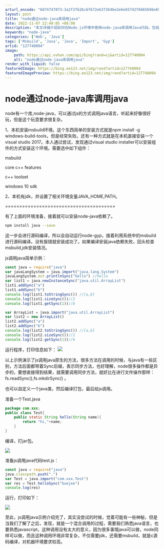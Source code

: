 ```yaml
---
arturl_encode: "6874747073:3a2f2f626c6f672e6373646e2e6e65742f6665696e6966692f:61727469636c652f64657461696c732f313237373430303034"
layout: post
title: "node通过node-java库调用java"
date: 2022-11-07 22:49:05 +08:00
description: "本文详细介绍如何在Node.js环境中使用node-java库调用Java代码。包括安装必要的环境如"
keywords: "node-java"
categories: ['Web', 'Java']
tags: ['Msbuild', 'Java', 'Java', 'Import', 'Gyp']
artid: "127740004"
image:
    path: https://api.vvhan.com/api/bing?rand=sj&artid=127740004
    alt: "node通过node-java库调用java"
render_with_liquid: false
featuredImage: https://bing.ee123.net/img/rand?artid=127740004
featuredImagePreview: https://bing.ee123.net/img/rand?artid=127740004
---
```


# node通过node-java库调用java

node有一个库,node-java，可以通过js的方式调用java语言，听起来好像很好玩，但是这个玩意要求很复杂。

1、本机安装msbuild环境。这个东西简单的安装方式就是npm install -g windows-build-tools，但是经常失败。还有一种方式就是在本机直接安装一个visual studio 2017。本人通过尝试，发现通过visual studio installer可以安装组件的方式安装这个环境。需要选中如下组件：

msbuild
  
core c++ features
  
c++ toolset
  
windows 10 sdk

2、本机有jdk，并设置了相关环境变量JAVA_HOME,PATH。

=======================================

有了上面的环境准备，接着就可以安装node-java依赖了。

```bash
npm install java --save
```

这一步会进行源码编译，所以会自动运行node-gyp，接着利用系统中的msbuild进行源码编译。没有报错就安装成功了。如果编译安装java依赖失败，回头检查msbuild,jdk安装情况。

js调用java简单示例：

```javascript
const java = require("java")
var javaLangSystem = java.import("java.lang.System")
javaLangSystem.out.printlnSync("hello") //hello
var list1 = java.newInstanceSync("java.util.ArrayList")
list1.addSync("a")
list1.addSync("b")
console.log(list1.toStringSync()) //[a,b]
console.log(list1.sizeSync())//2
console.log(list1.getSync(1))//b

var ArrayList = java.import("java.util.ArrayList")
var list2 = new ArrayList()
list2.addSync("a")
list2.addSync("b")
console.log(list2.toStringSync()) //[a,b]
console.log(list2.sizeSync())//2
console.log(list2.getSync(1))//b
```

运行程序，打印信息如下：
![](https://i-blog.csdnimg.cn/blog_migrate/b2bc0cfb23f52b5c7712b045828eb61d.png)

以上示例演示了js调用java原生的方法，很多方法在调用的时候，与java有一些区别，方法后面都带着Sync后缀，表示同步方法，也好理解，node很多操作都是异步的，要想直接得到结果，就需要调用同步方法，就好比在进行文件操作那样：fs.readSync(),fs.mkdirSync() 。

也可以自定义一个java类，然后编译打包，最后给js调用。

准备一个Test.java

```java
package com.xxx;
public class Test{
    public static String hello(String name){
        return "hi,"+name;
    }
}
```

编译，打jar包。

![](https://i-blog.csdnimg.cn/blog_migrate/f4a9bfe5bb663020bbd1cf9a854c47b3.png)

准备js调用java代码test.js：

```javascript
const java = require("java")
java.classpath.push(".")
var Test = java.import("com.xxx.Test")
var res = Test.helloSync("buejee")
console.log(res)
```

运行，打印如下：

![](https://i-blog.csdnimg.cn/blog_migrate/8372861391a1d7e4eb4d851aa77a4437.png)

至此，js调用java示例介绍完了，其实没尝试的时候，觉着可能有一些神秘，但是当我们了解了之后，发现，就是一个混合调用的过程，需要我们熟悉java语言，也要熟悉javascript，这种调用没有太大的意义，因为很多事情java可以做，node同样可以做，而且这种调用环境非常复杂，不仅需要jdk，还需要msbuild，就是c源码编译，对机器环境要求较高。